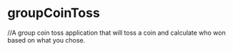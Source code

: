 # groupCoinToss

//A group coin toss application that will toss a coin and calculate who won based on what you chose.
